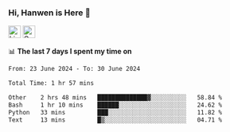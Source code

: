 ### Hi, Hanwen is Here 👋
<p>
	<a href="https://www.linkedin.com/in/liu-hanwen/"><img src="https://img.shields.io/badge/@hanwen-0A66C2?style=flat&logo=LinkedIn&logoColor=white" alt="Linkedin"  height="25px"/></a> 
	<a href="https://scholar.google.com/citations?user=HDF0su0AAAAJ"><img src="https://img.shields.io/badge/scholar-4385FE.svg?&style=plastic&logo=google-scholar&logoColor=white" alt="Google Scholar" height="25px"> </a>
</p>

📊 **The last 7 days I spent my time on** 
<!--START_SECTION:waka-->

```txt
From: 23 June 2024 - To: 30 June 2024

Total Time: 1 hr 57 mins

Other    2 hrs 48 mins   ██████████████▓░░░░░░░░░░   58.84 %
Bash     1 hr 10 mins    ██████░░░░░░░░░░░░░░░░░░░   24.62 %
Python   33 mins         ███░░░░░░░░░░░░░░░░░░░░░░   11.82 %
Text     13 mins         █▒░░░░░░░░░░░░░░░░░░░░░░░   04.71 %
```

<!--END_SECTION:waka-->


<!--
**david990917/david990917** is a ✨ _special_ ✨ repository because its `README.md` (this file) appears on your GitHub profile.

Here are some ideas to get you started:

- 🔭 I’m currently working on ...
- 🌱 I’m currently learning ...
- 👯 I’m looking to collaborate on ...
- 🤔 I’m looking for help with ...
- 💬 Ask me about ...
- 📫 How to reach me: ...
- 😄 Pronouns: ...
- ⚡ Fun fact: ...
-->
